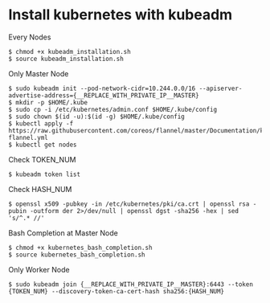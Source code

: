 # Install kubernetes with kubeadm

Every Nodes
```
$ chmod +x kubeadm_installation.sh
$ source kubeadm_installation.sh
```

Only Master Node
```
$ sudo kubeadm init --pod-network-cidr=10.244.0.0/16 --apiserver-advertise-address={__REPLACE_WITH_PRIVATE_IP__MASTER}
$ mkdir -p $HOME/.kube
$ sudo cp -i /etc/kubernetes/admin.conf $HOME/.kube/config
$ sudo chown $(id -u):$(id -g) $HOME/.kube/config
$ kubectl apply -f https://raw.githubusercontent.com/coreos/flannel/master/Documentation/kube-flannel.yml
$ kubectl get nodes
```

Check TOKEN_NUM
```
$ kubeadm token list
```

Check HASH_NUM
```
$ openssl x509 -pubkey -in /etc/kubernetes/pki/ca.crt | openssl rsa -pubin -outform der 2>/dev/null | openssl dgst -sha256 -hex | sed 's/^.* //'
```

Bash Completion at Master Node
```
$ chmod +x kubernetes_bash_completion.sh
$ source kubernetes_bash_completion.sh
```

Only Worker Node
```
$ sudo kubeadm join {__REPLACE_WITH_PRIVATE_IP__MASTER}:6443 --token {TOKEN_NUM} --discovery-token-ca-cert-hash sha256:{HASH_NUM}
```
